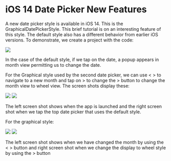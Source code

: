 # iOS 14 Date Picker New Features 

A new date picker style is available in iOS 14. This is the GraphicalDatePickerStyle. This brief tutorial is on an interesting feature of this style. The default style also has a different behavior from earlier iOS versions. To demonstrate, we create a project with the code:

![](Images/code.png)

In the case of the default style, if we tap on the date, a popup appears in month view permitting us to change the date.

For the Graphical style used by the second date picker, we can use < > to navigate to a new month and tap on > to change the > button to change the month view to wheel view. The screen shots display these:

![](Images/screenshot1.png) ![](Images/screenshot2.png)

The left screen shot shows when the app is launched and the right screen shot when we tap the top date picker that uses the default style.

For the graphical style:

![](Images/screenshot3.png) ![](Images/screenshot4.png)

The left screen shot shows when we have changed the month by using the < > button and right screen shot when we change the display to wheel style by using the > button
